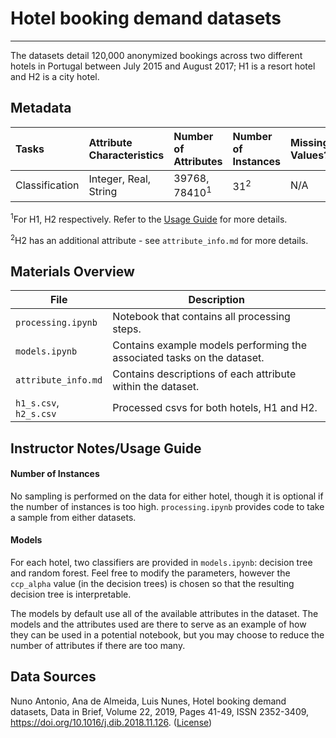 # Hotel booking demand datasets
----

The datasets detail 120,000 anonymized bookings across two different hotels in Portugal between July 2015 and August 2017; H1 is a resort hotel and H2 is a city hotel. 

## Metadata
| Tasks                      | Attribute Characteristics | Number of Attributes  | Number of Instances | Missing Values? |
|:---------------------------|:---------------------------|:---------------------|:--------------------|:---------|
| Classification | Integer, Real, String      | 39768, 78410<sup>1</sup> | 31<sup>2</sup>      | N/A  |

<sup>1</sup>For H1, H2 respectively. Refer to the [Usage Guide](#usage) for more details.

<sup>2</sup>H2 has an additional attribute - see `attribute_info.md` for more details.

## Materials Overview
| File                      | Description  |
|---------------------------|--------------|
| `processing.ipynb`        | Notebook that contains all processing steps. |
| `models.ipynb`            | Contains example models performing the associated tasks on the dataset. |
| `attribute_info.md`       | Contains descriptions of each attribute within the dataset. |
| `h1_s.csv`, `h2_s.csv`    | Processed csvs for both hotels, H1 and H2. |

## Instructor Notes/Usage Guide<a href="#usage"></a>
#### Number of Instances
No sampling is performed on the data for either hotel, though it is optional if the number of instances is too high. `processing.ipynb` provides code to take a sample from either datasets.

#### Models
For each hotel, two classifiers are provided in `models.ipynb`: decision tree and random forest. Feel free to modify the parameters, however the `ccp_alpha` value (in the decision trees) is chosen so that the resulting decision tree is interpretable.

The models by default use all of the available attributes in the dataset. The models and the attributes used are there to serve as an example of how they can be used in a potential notebook, but you may choose to reduce the number of attributes if there are too many.

## Data Sources

Nuno Antonio, Ana de Almeida, Luis Nunes, Hotel booking demand datasets, Data in Brief, Volume 22, 2019, Pages 41-49, ISSN 2352-3409, https://doi.org/10.1016/j.dib.2018.11.126. ([License](https://creativecommons.org/licenses/by/4.0/))